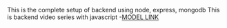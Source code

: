 This is the complete setup of backend using node, express, mongodb
This is backend video series with javascript
-[MODEL LINK](https://app.eraser.io/workspace/YtPqZ1VogxGy1jzIDkzj)
